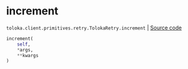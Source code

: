 # increment
`toloka.client.primitives.retry.TolokaRetry.increment` | [Source code](https://github.com/Toloka/toloka-kit/blob/v0.1.25/src/client/primitives/retry.py#L75)

```python
increment(
    self,
    *args,
    **kwargs
)
```

